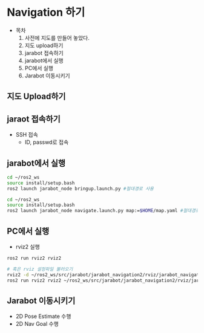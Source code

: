 # Navigation 하기
* 목차
  1. 사전에 지도를 만들어 놓았다.
  1. 지도 upload하기
  1. jarabot 접속하기
  1. jarabot에서 실행
  1. PC에서 실행
  1. Jarabot 이동시키기

## 지도 Upload하기

## jaraot 접속하기
* SSH 접속
  * ID, passwd로 접속

## jarabot에서 실행
```bash
cd ~/ros2_ws
source install/setup.bash
ros2 launch jarabot_node bringup.launch.py #절대경로 사용
```

```bash
cd ~/ros2_ws
source install/setup.bash
ros2 launch jarabot_node navigate.launch.py map:=$HOME/map.yaml #절대경로 사용
```

## PC에서 실행
* rviz2 실행
```bash
ros2 run rviz2 rviz2 

# 혹은 rviz 설정파일 불러오기
rviz2 -d ~/ros2_ws/src/jarabot/jarabot_navigation2/rviz/jarabot_navigation2.rviz
ros2 run rviz2 rviz2 ~/ros2_ws/src/jarabot/jarabot_navigation2/rviz/jarabot_navigation2.rviz
```

## Jarabot 이동시키기
* 2D Pose Estimate 수행
* 2D Nav Goal 수행

